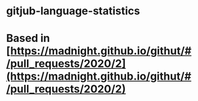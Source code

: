 # gitjub-language-statistics

# Based in [https://madnight.github.io/githut/#/pull_requests/2020/2](https://madnight.github.io/githut/#/pull_requests/2020/2)